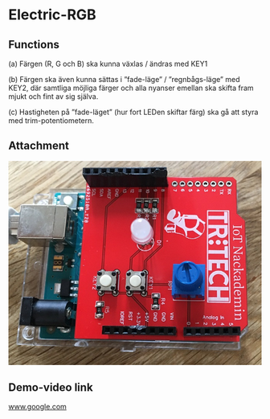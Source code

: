 # Electric-RGB

## Functions
(a) Färgen (R, G och B) ska kunna växlas / ändras med KEY1

(b) Färgen ska även kunna sättas i ”fade-läge” / ”regnbågs-läge” med KEY2, där samtliga möjliga färger och alla nyanser emellan ska skifta fram mjukt och fint av sig själva.

(c) Hastigheten på ”fade-läget” (hur fort LEDen skiftar färg) ska gå att styra med trim-potentiometern.

## Attachment
<img src="image/IMG_5116.jpg">

## Demo-video link
www.google.com
